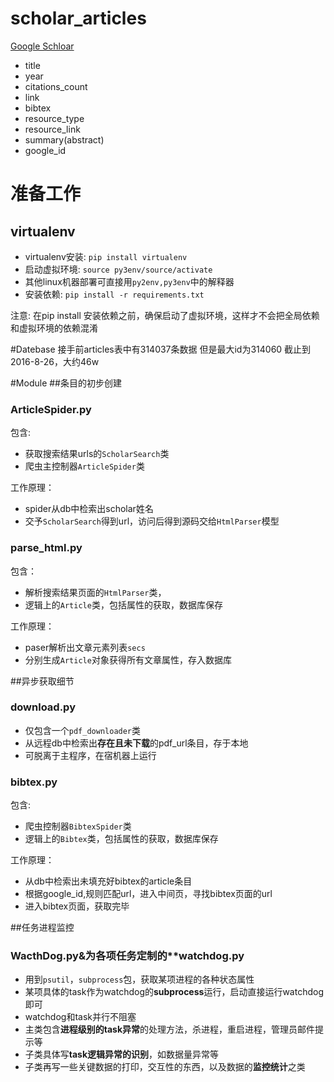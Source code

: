 # scholar_articles

[Google Schloar](http://scholar.google.com)

* title
* year
* citations_count
* link
* bibtex
* resource_type
* resource_link
* summary(abstract)
* google_id

# 准备工作

## virtualenv

* virtualenv安装: `pip install virtualenv`
* 启动虚拟环境: `source py3env/source/activate`
* 其他linux机器部署可直接用`py2env,py3env`中的解释器
* 安装依赖: `pip install -r requirements.txt`

注意: 在pip install 安装依赖之前，确保启动了虚拟环境，这样才不会把全局依赖和虚拟环境的依赖混淆

#Datebase
接手前articles表中有314037条数据
但是最大id为314060
截止到2016-8-26，大约46w

#Module
##条目的初步创建

### ArticleSpider.py
包含:
- 获取搜索结果urls的`ScholarSearch`类
- 爬虫主控制器`ArticleSpider`类

工作原理：
- spider从db中检索出scholar姓名
- 交予`ScholarSearch`得到url，访问后得到源码交给`HtmlParser`模型

### parse_html.py
包含：
- 解析搜索结果页面的`HtmlParser`类，
- 逻辑上的`Article`类，包括属性的获取，数据库保存

工作原理：
- paser解析出文章元素列表`secs`
- 分别生成`Article`对象获得所有文章属性，存入数据库

##异步获取细节
### download.py
- 仅包含一个`pdf_downloader`类
- 从远程db中检索出**存在且未下载**的pdf_url条目，存于本地
- 可脱离于主程序，在宿机器上运行

### bibtex.py
包含:
- 爬虫控制器`BibtexSpider`类
- 逻辑上的`Bibtex`类，包括属性的获取，数据库保存

工作原理：
- 从db中检索出未填充好bibtex的article条目
- 根据google_id,规则匹配url，进入中间页，寻找bibtex页面的url
- 进入bibtex页面，获取完毕

##任务进程监控
### WacthDog.py&为各项任务定制的**watchdog.py
- 用到`psutil`，`subprocess`包，获取某项进程的各种状态属性
- 某项具体的task作为watchdog的**subprocess**运行，启动直接运行watchdog即可
- watchdog和task并行不阻塞
- 主类包含**进程级别的task异常**的处理方法，杀进程，重启进程，管理员邮件提示等
- 子类具体写**task逻辑异常的识别**，如数据量异常等
- 子类再写一些关键数据的打印，交互性的东西，以及数据的**监控统计**之类

